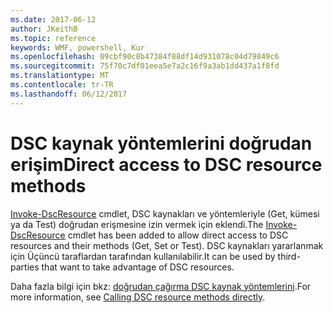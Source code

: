 ```yaml
---
ms.date: 2017-06-12
author: JKeithB
ms.topic: reference
keywords: WMF, powershell, Kur
ms.openlocfilehash: 09cbf90c8b47384f88df14d931078c04d79849c6
ms.sourcegitcommit: 75f70c7df01eea5e7a2c16f9a3ab1dd437a1f8fd
ms.translationtype: MT
ms.contentlocale: tr-TR
ms.lasthandoff: 06/12/2017
---
```

# <a name="direct-access-to-dsc-resource-methods"></a><span data-ttu-id="c977b-102">DSC kaynak yöntemlerini doğrudan erişim</span><span class="sxs-lookup"><span data-stu-id="c977b-102">Direct access to DSC resource methods</span></span>


<span data-ttu-id="c977b-103">[Invoke-DscResource](https://technet.microsoft.com/en-us/library/mt517869.aspx) cmdlet, DSC kaynakları ve yöntemleriyle (Get, kümesi ya da Test) doğrudan erişmesine izin vermek için eklendi.</span><span class="sxs-lookup"><span data-stu-id="c977b-103">The [Invoke-DscResource](https://technet.microsoft.com/en-us/library/mt517869.aspx) cmdlet has been added to allow direct access to DSC resources and their methods (Get, Set or Test).</span></span> <span data-ttu-id="c977b-104">DSC kaynakları yararlanmak için Üçüncü taraflardan tarafından kullanılabilir.</span><span class="sxs-lookup"><span data-stu-id="c977b-104">It can be used by third-parties that want to take advantage of DSC resources.</span></span>

<span data-ttu-id="c977b-105">Daha fazla bilgi için bkz: [doğrudan çağırma DSC kaynak yöntemlerini](https://msdn.microsoft.com/powershell/dsc/directcallresource).</span><span class="sxs-lookup"><span data-stu-id="c977b-105">For more information, see [Calling DSC resource methods directly](https://msdn.microsoft.com/powershell/dsc/directcallresource).</span></span>


